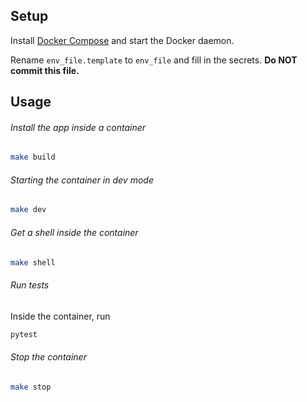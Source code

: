 ## Setup

Install [Docker Compose](https://docs.docker.com/compose/install) and start the Docker daemon.

Rename `env_file.template` to `env_file` and fill in the secrets. **Do NOT commit this file.**

## Usage

###### Install the app inside a container

```bash
make build
```

###### Starting the container in dev mode

```bash
make dev
```

###### Get a shell inside the container

```bash
make shell
```

###### Run tests

Inside the container, run

```bash
pytest
```

###### Stop the container

```bash
make stop
```
